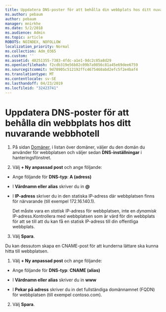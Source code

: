 ```yaml
---
title: Uppdatera DNS-poster för att behålla din webbplats hos ditt nuvarande webbhotell
ms.author: pebaum
author: pebaum
manager: mnirkhe
ms.date: 5/2/2018
ms.audience: Admin
ms.topic: article
ROBOTS: NOINDEX, NOFOLLOW
localization_priority: Normal
ms.collection: Adm_O365
ms.custom: ''
ms.assetid: 48251355-7383-4fdc-a1e1-9dc2c85a8d29
ms.openlocfilehash: f2cdb319e56b82c09b7a9856c81a45e69dee6759
ms.sourcegitcommit: 9d78905c512192ffc4675468abd2efc5f2e4baf4
ms.translationtype: MT
ms.contentlocale: sv-SE
ms.lasthandoff: 04/23/2019
ms.locfileid: "32423741"
---
```

# <a name="update-dns-records-to-keep-your-website-with-your-current-hosting-provider"></a>Uppdatera DNS-poster för att behålla din webbplats hos ditt nuvarande webbhotell

1. På sidan [Domäner](https://portal.office.com/adminportal/home#/Domains), i listan över domäner, väljer du den domän du använder för webbplatsen och väljer sedan **DNS-inställningar** i hanteringsfönstret. 
    
2. Välj **+ Ny anpassad post** och ange följande: 
    
  - Ange följande för **DNS-typ**: **A (adress)**
    
  - I **Värdnamn eller alias** skriver du in **@**
    
  - I **IP-adress** skriver du in den statiska IP-adress där webbplatsen finns för närvarande (till exempel 172.16.140.1). 
    
    Det måste vara en  *statisk*  IP-adress för webbplatsen, inte en  *dynamisk*  IP-adress.Kontrollera med webbplatsen som är värd för din webbplats för att se till att du kan få en statisk IP-adress till din offentliga webbplats. 
    
3. Välj **Spara**. 
    
Du kan dessutom skapa en CNAME-post för att kunderna lättare ska kunna hitta till webbplatsen.
  
1. Välj **+ Ny anpassad post** och ange följande: 
    
  - Ange följande för **DNS-typ**: **CNAME (alias)**
    
  - I **Värdnamn eller alias** skriver du in **www**
    
  - I **Pekar på adress** skriver du in det fullständiga domännamnet (FQDN) för webbplatsen (till exempel contoso.com). 
    
2. Välj **Spara**. 
    


